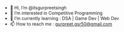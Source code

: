 - 👋 Hi, I’m @itsgurpreetsingh
- 👀 I’m interested in Competitive Programming
- 🌱 I’m currently learning : DSA | Game Dev | Web Dev 
- 📫 How to reach me : gurpreet.gsr50@gmail.com

<!---
itsgurpreetsingh/itsgurpreetsingh is a ✨ special ✨ repository because its `README.md` (this file) appears on your GitHub profile.
You can click the Preview link to take a look at your changes.
--->

